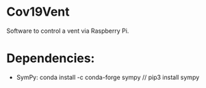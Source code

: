 # Cov19Vent
Software to control a vent via Raspberry Pi.

# Dependencies:
- SymPy:  conda install -c conda-forge sympy // pip3 install sympy
